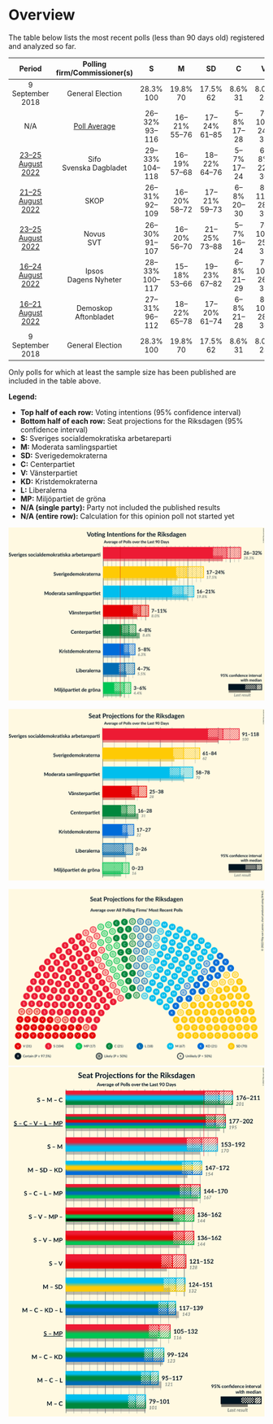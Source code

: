 # Overview

The table below lists the most recent polls (less than 90 days old) registered and analyzed so far.

| Period     | Polling firm/Commissioner(s) | S | M | SD | C | V | KD | L | MP |
|:----------:|:----------------------------:|:--:|:--:|:--:|:--:|:--:|:--:|:--:|:--:|
| 9 September 2018 | General Election | 28.3% <br> 100 | 19.8% <br> 70 | 17.5% <br> 62 | 8.6% <br> 31 | 8.0% <br> 28 | 6.3% <br> 22 | 5.5% <br> 20 | 4.4% <br> 16 |
| N/A | [Poll Average](average.html) | 26–32% <br> 93–116 | 16–21% <br> 55–76 | 17–24% <br> 61–85 | 5–8% <br> 17–28 | 7–10% <br> 24–37 | 5–7% <br> 17–26 | 4–7% <br> 0–25 | 4–6% <br> 0–23 |
| [23–25 August 2022](2022-08-25-Sifo.html) | Sifo <br> Svenska Dagbladet | 29–33% <br> 104–118 | 16–19% <br> 57–68 | 18–22% <br> 64–76 | 5–7% <br> 17–24 | 6–8% <br> 22–30 | 5–7% <br> 17–24 | 4–6% <br> 15–22 | 5–7% <br> 17–24 |
| [21–25 August 2022](2022-08-25-SKOP.html) | SKOP | 26–31% <br> 92–109 | 16–20% <br> 58–72 | 17–21% <br> 59–73 | 6–8% <br> 20–30 | 8–11% <br> 28–39 | 5–8% <br> 18–27 | 5–7% <br> 17–26 | 4–6% <br> 0–22 |
| [23–25 August 2022](2022-08-25-Novus.html) | Novus <br> SVT | 26–30% <br> 91–107 | 16–20% <br> 56–70 | 21–25% <br> 73–88 | 5–7% <br> 16–24 | 7–10% <br> 25–35 | 5–7% <br> 18–26 | 4–7% <br> 16–24 | 4–6% <br> 0–21 |
| [16–24 August 2022](2022-08-24-Ipsos.html) | Ipsos <br> Dagens Nyheter | 28–33% <br> 100–117 | 15–18% <br> 53–66 | 19–23% <br> 67–82 | 6–8% <br> 21–29 | 7–10% <br> 26–35 | 5–7% <br> 16–24 | 4–6% <br> 0–20 | 4–6% <br> 14–22 |
| [16–21 August 2022](2022-08-21-Demoskop.html) | Demoskop <br> Aftonbladet | 27–31% <br> 96–112 | 18–22% <br> 65–78 | 17–20% <br> 61–74 | 6–8% <br> 21–28 | 8–10% <br> 28–36 | 5–7% <br> 19–27 | 3–5% <br> 0–18 | 4–6% <br> 14–21 |
| 9 September 2018 | General Election | 28.3% <br> 100 | 19.8% <br> 70 | 17.5% <br> 62 | 8.6% <br> 31 | 8.0% <br> 28 | 6.3% <br> 22 | 5.5% <br> 20 | 4.4% <br> 16 |

Only polls for which at least the sample size has been published are included in the table above.

**Legend:**
+ **Top half of each row:** Voting intentions (95% confidence interval)
+ **Bottom half of each row:** Seat projections for the Riksdagen (95% confidence interval)
+ **S:** Sveriges socialdemokratiska arbetareparti
+ **M:** Moderata samlingspartiet
+ **SD:** Sverigedemokraterna
+ **C:** Centerpartiet
+ **V:** Vänsterpartiet
+ **KD:** Kristdemokraterna
+ **L:** Liberalerna
+ **MP:** Miljöpartiet de gröna
+ **N/A (single party):** Party not included the published results
+ **N/A (entire row):** Calculation for this opinion poll not started yet


![Graph with voting intentions not yet produced](average.png "Voting Intentions")

![Graph with seats not yet produced](average-seats.png "Seats")

![Graph with seating plan not yet produced](average-seating-plan.png "Seating Plan")
![Graph with coalitions seats not yet produced](average-coalitions-seats.png "Coalitions Seats")

